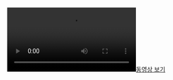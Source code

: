 [![동영상 보기](https://raw.githubusercontent.com/SangbumChoi/SuperbMobile/sample.mov)](https://github.com/SangbumChoi/SuperbMobile/raw/main/sample.mov)
